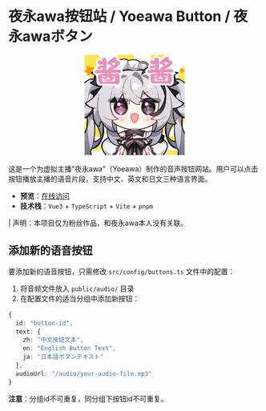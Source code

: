 # 夜永awa按钮站 / Yoeawa Button / 夜永awaボタン

<div align="center">
  <img src="src/assets/images/icon.jpg" width="200px" alt="夜永awa">
</div>

这是一个为虚拟主播"夜永awa"（Yoeawa）制作的音声按钮网站。用户可以点击按钮播放主播的语音片段，支持中文、英文和日文三种语言界面。

- **预览**：[在线访问](https://dan-kuroto.github.io/yoeawa-button)
- **技术栈**：`Vue3` + `TypeScript` + `Vite` + `pnpm`

| 声明：本项目仅为粉丝作品，和夜永awa本人没有关联。

## 添加新的语音按钮

要添加新的语音按钮，只需修改 `src/config/buttons.ts` 文件中的配置：

1. 将音频文件放入 `public/audio/` 目录
2. 在配置文件的适当分组中添加新按钮：

```typescript
{
  id: "button-id",
  text: {
    zh: "中文按钮文本",
    en: "English Button Text",
    ja: "日本語ボタンテキスト"
  },
  audioUrl: "/audio/your-audio-file.mp3"
}
```

**注意**：分组id不可重复，同分组下按钮id不可重复。
